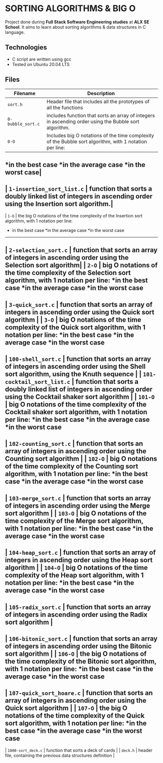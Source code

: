 # SORTING ALGORITHMS & BIG O

Project done during **Full Stack Software Engineering studies** at **ALX SE School**.
It aims to learn about sorting algorithms & data structures in C language.

## Technologies
* C script are written using gcc
* Tested on Ubuntu 20.04 LTS

## Files

| Filename | Description |
| -------- | ----------- |
| `sort.h` | Header file that includes all the prototypes of all the functions |
| `0-bubble_sort.c`      | includes function that sorts an array of integers in ascending order using the Bubble sort algorithm. |
| `0-O`                  | Includes big O notations of the time complexity of the Bubble sort algorithm, with 1 notation per line:
*in the best case
*in the average case
*in the worst case|
------------------------------------------------------------------------------------------------------------------------------------
| `1-insertion_sort_list.c` | function that sorts a doubly linked list of integers in ascending order using the Insertion sort algorithm.|
-----------------------------------------------------------------------------------------------------------------------------------------
| `1-O` | the big O notations of the time complexity of the Insertion sort algorithm, with 1 notation per line:
* in the best case
*in the average case
*in the worst case
----------------------------------------------------------------------------------------------------------------------------------
| `2-selection_sort.c`      | function that sorts an array of integers in ascending order using the Selection sort algorithm|
| `2-O`                     | big O notations of the time complexity of the Selection sort algorithm, with 1 notation per line:
*in the best case
*in the average case
*in the worst case
--------------------------------------------------------------------------------------------------------------------------
| `3-quick_sort.c`          | function that sorts an array of integers in ascending order using the Quick sort algorithm |
| `3-O`                     |  big O notations of the time complexity of the Quick sort algorithm, with 1 notation per line:
*in the best case
*in the average case
*in the worst case
----------------------------------------------------------------------------------------------------------------------------------------
| `100-shell_sort.c` | function that sorts an array of integers in ascending order using the Shell sort algorithm, using the Knuth sequence |
| `101-cocktail_sort_list.c` | function that sorts a doubly linked list of integers in ascending order using the Cocktail shaker sort algorithm |
| `101-O` |  big O notations of the time complexity of the Cocktail shaker sort algorithm, with 1 notation per line:
*in the best case
*in the average case
*in the worst case 
-----------------------------------------------------------------------------------------------------------------------
| `102-counting_sort.c` | function that sorts an array of integers in ascending order using the Counting sort algorithm |
| `102-O` | big O notations of the time complexity of the Counting sort algorithm, with 1 notation per line:
*in the best case
*in the average case
*in the worst case
------------------------------------------------------------------------------------------------------------------
| `103-merge_sort.c` | function that sorts an array of integers in ascending order using the Merge sort algorithm |
| `103-O` | big O notations of the time complexity of the Merge sort algorithm, with 1 notation per line:
*in the best case
*in the average case
*in the worst case
----------------------------------------------------------------------------------------------------------------
| `104-heap_sort.c` | function that sorts an array of integers in ascending order using the Heap sort algorithm |
| `104-O` |  big O notations of the time complexity of the Heap sort algorithm, with 1 notation per line:
*in the best case
*in the average case
*in the worst case
-----------------------------------------------------------------------------------------------------------------
| `105-radix_sort.c` | function that sorts an array of integers in ascending order using the Radix sort algorithm |
------------------------------------------------------------------------------------------------------------------
| `106-bitonic_sort.c` | function that sorts an array of integers in ascending order using the Bitonic sort algorithm |
| `106-O` | the big O notations of the time complexity of the Bitonic sort algorithm, with 1 notation per line:
*in the best case
*in the average case
*in the worst case
----------------------------------------------------------------------------------------------------------------------
| `107-quick_sort_hoare.c` | function that sorts an array of integers in ascending order using the Quick sort algorithm |
| `107-O` | the big O notations of the time complexity of the Quick sort algorithm, with 1 notation per line:
*in the best case
*in the average case
*in the worst case
------------------------------------------------------------------------------------------------------------------------
| `1000-sort_deck.c` | function that sorts a deck of cards |
| `deck.h` | header file, containing the previous data structures definition |
